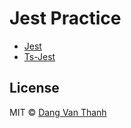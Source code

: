 # Jest Practice

- [Jest](https://jestjs.io/)
- [Ts-Jest](https://kulshekhar.github.io/ts-jest/)

## License

MIT © [Dang Van Thanh](https://dangthanh.org)
